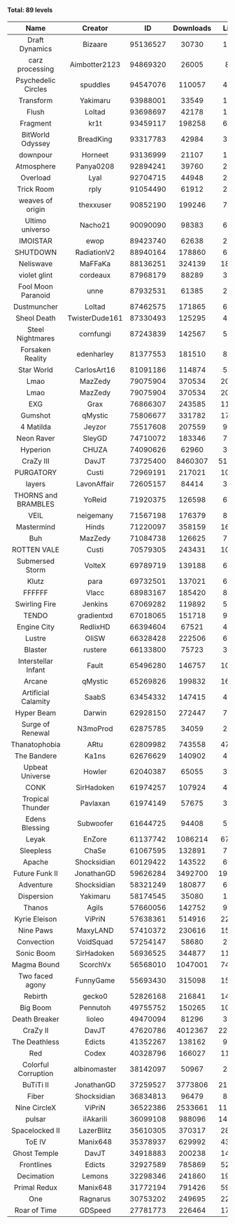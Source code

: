 #### Total: 89 levels

| Name | Creator | ID | Downloads | Likes |
|:---:|:---:|:---:|:---:|:---:|
| Draft Dynamics | Bizaare | 95136527 | 30730 | 1706
| carz processing | Aimbotter2123 | 94869320 | 26005 | 871
| Psychedelic Circles | spuddles | 94547076 | 110057 | 4460
| Transform | Yakimaru | 93988001 | 33549 | 1485
| Flush | Loltad | 93698697 | 42178 | 1949
| Fragment | kr1t | 93459117 | 198258 | 6101
| BitWorld Odyssey | BreadKing | 93317783 | 42984 | 3114
| downpour | Horneet | 93136999 | 21107 | 1308
| Atmosphere | Panya0208 | 92894241 | 39760 | 2482
| Overload | Lyal | 92704715 | 44948 | 2729
| Trick Room | rply | 91054490 | 61912 | 2747
| weaves of origin  | thexxuser | 90852190 | 199246 | 7038
| Ultimo universo | Nacho21 | 90090090 | 98383 | 6838
| IMOISTAR | ewop | 89423740 | 62638 | 2949
| SHUTDOWN | RadiationV2 | 88940164 | 178860 | 6894
| Neliswave | MaFFaKa | 88136251 | 324139 | 18490
| violet glint | cordeaux | 87968179 | 88289 | 3598
| Fool Moon Paranoid | unne | 87932531 | 61385 | 2837
| Dustmuncher | Loltad | 87462575 | 171865 | 6460
| Sheol Death | TwisterDude161 | 87330493 | 125295 | 4701
| Steel Nightmares | cornfungi | 87243839 | 142567 | 5581
| Forsaken Reality | edenharley | 81377553 | 181510 | 8043
| Star World | CarlosArt16 | 81091186 | 114874 | 5980
| Lmao | MazZedy | 79075904 | 370534 | 20122
| Lmao | MazZedy | 79075904 | 370534 | 20122
| EXG | Grax | 76866307 | 243585 | 11815
| Gumshot | qMystic | 75806677 | 331782 | 17440
| 4 Matilda | Jeyzor | 75517608 | 207559 | 9611
| Neon Raver | SleyGD | 74710072 | 183346 | 7434
| Hyperion | CHUZA | 74090626 | 62960 | 3368
| CraZy III | DavJT | 73725400 | 8460307 | 517673
| PURGATORY | Custi | 72969191 | 217021 | 10651
| layers | LavonAffair | 72605157 | 84414 | 3985
| THORNS and BRAMBLES | YoReid | 71920375 | 126598 | 6655
| VEIL | neigemany | 71567198 | 176379 | 8175
| Mastermind | Hinds | 71220097 | 358159 | 16683
| Buh | MazZedy | 71084738 | 126625 | 7695
| ROTTEN VALE | Custi | 70579305 | 243431 | 10884
| Submersed Storm |  VolteX | 69789719 | 139188 | 6712
| Klutz | para | 69732501 | 137021 | 6586
| FFFFFF | Vlacc | 68983167 | 185420 | 8735
| Swirling Fire | Jenkins | 67069282 | 119892 | 5464
| TENDO | gradientxd | 67018065 | 151718 | 9208
| Engine City | RedlixHD | 66394604 | 67521 | 4236
| Lustre | OliSW | 66328428 | 222506 | 6048
| Blaster | rustere | 66133800 | 75723 | 3077
| Interstellar Infant | Fault | 65496280 | 146757 | 10879
| Arcane | qMystic | 65269826 | 199832 | 16625
| Artificial Calamity | SaabS | 63454332 | 147415 | 4578
| Hyper Beam | Darwin | 62928150 | 272447 | 7655
| Surge of Renewal | N3moProd | 62875785 | 34059 | 2348
| Thanatophobia | ARtu | 62809982 | 743558 | 47236
| The Bandere | Ka1ns | 62676629 | 140902 | 4758
| Upbeat Universe | Howler | 62040387 | 65055 | 3565
| CONK | SirHadoken | 61974257 | 107924 | 4456
| Tropical Thunder | Pavlaxan | 61974149 | 57675 | 3488
| Edens Blessing | Subwoofer | 61644725 | 94408 | 5344
| Leyak | EnZore | 61137742 | 1086214 | 67299
| Sleepless | ChaSe | 61067595 | 132891 | 7514
| Apache | Shocksidian | 60129422 | 143522 | 6551
| Future Funk II | JonathanGD | 59626284 | 3492700 | 191626
| Adventure | Shocksidian | 58321249 | 180877 | 6195
| Dispersion | Yakimaru | 58174545 | 35080 | 1883
| Thanos | Agils | 57660056 | 142752 | 9410
| Kyrie Eleison | ViPriN | 57638361 | 514916 | 22278
| Nine Paws | MaxyLAND | 57410372 | 230616 | 15089
| Convection | VoidSquad | 57254147 | 58680 | 2791
| Sonic Boom | SirHadoken | 56936525 | 344877 | 11646
| Magma Bound | ScorchVx | 56568010 | 1047001 | 74244
| Two faced agony | FunnyGame | 55693430 | 315098 | 15536
| Rebirth | gecko0 | 52826168 | 216841 | 14519
| Big Boom | Pennutoh | 49755752 | 150265 | 10497
| Death Breaker | lioleo | 49470094 | 81296 | 3903
| CraZy II | DavJT | 47620786 | 4012367 | 223950
| The Deathless | Edicts | 41352267 | 138162 | 9684
| Red | Codex | 40328796 | 166027 | 11203
| Colorful Corruption | albinomaster | 38142097 | 50967 | 2073
| BuTiTi II | JonathanGD | 37259527 | 3773806 | 216473
| Fiber | Shocksidian | 36834813 | 96479 | 8201
| Nine CircleX | ViPriN | 36522386 | 2533661 | 118986
| pulsar | iIAkariIi | 36099108 | 988096 | 145793
| Spacelocked II | LazerBlitz | 35610305 | 370317 | 28304
| ToE IV  | Manix648 | 35378937 | 629992 | 43499
| Ghost Temple | DavJT | 34918883 | 200238 | 14267
| Frontlines | Edicts | 32927589 | 785869 | 52888
| Decimation | Lemons | 32298346 | 241860 | 19347
| Primal Redux | Manix648 | 31772194 | 791426 | 59373
| One | Ragnarus | 30753202 | 249695 | 22092
| Roar of Time | GDSpeed | 27781773 | 226464 | 17990
